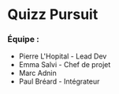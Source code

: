 # Quizz Pursuit

### Équipe : 
- Pierre L'Hopital - Lead Dev
- Emma Salvi - Chef de projet
- Marc Adnin
- Paul Bréard - Intégrateur
